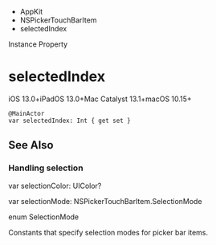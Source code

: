 

- AppKit
- NSPickerTouchBarItem
-  selectedIndex 

Instance Property

# selectedIndex

iOS 13.0+iPadOS 13.0+Mac Catalyst 13.1+macOS 10.15+

``` source
@MainActor
var selectedIndex: Int { get set }
```

## See Also

### Handling selection

var selectionColor: UIColor?

var selectionMode: NSPickerTouchBarItem.SelectionMode

enum SelectionMode

Constants that specify selection modes for picker bar items.

